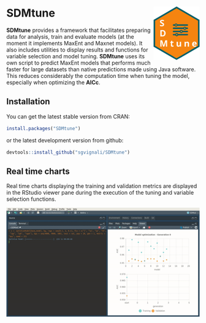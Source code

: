 
<!-- README.md is generated from README.Rmd. Please edit that file -->
SDMtune <img src="logo.svg" align="right" alt="" width="120" />
===============================================================

**SDMtune** provides a framework that facilitates preparing data for analysis, train and evaluate models (at the moment it implements MaxEnt and Maxnet models). It also includes utilities to display results and functions for variable selection and model tuning. **SDMtune** uses its own script to predict MaxEnt models that performs much faster for large datasets than native predictions made using Java software. This reduces considerably the computation time when tuning the model, especially when optimizing the **AICc**.

Installation
------------

You can get the latest stable version from CRAN:

``` r
install.packages("SDMtune")
```

or the latest development version from github:

``` r
devtools::install_github("sgvignali/SDMtune")
```

Real time charts
----------------

Real time charts displaying the training and validation metrics are displayed in the RStudio viewer pane during the execution of the tuning and variable selection functions.

<img src="realtime-chart.gif" alt="" />
